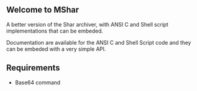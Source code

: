 ## Welcome to MShar

A better version of the Shar archiver, with ANSI C and Shell script implementations that can be embeded.

Documentation are available for the ANSI C and Shell Script code and they can be embeded with a very simple API.

## Requirements

* Base64 command
